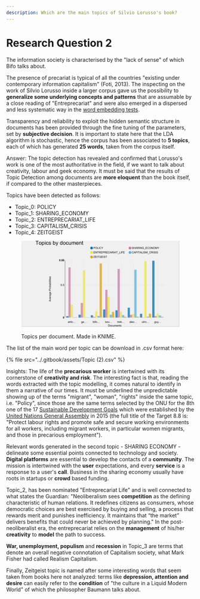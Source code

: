 ```yaml
---
description: Which are the main topics of Silvio Lorusso's book?
---
```


# Research Question 2

The information society is characterised by the "lack of sense" of which Bifo talks about.

The presence of precariat is typical of all the countries "existing under contemporary information capitalism" (Foti, 2013). The inspecting on the work of Silvio Lorusso inside a larger corpus gave us the possibility to **generalize some underlying concepts and patterns** that are assumable by a close reading of "Entreprecariat" and were also emerged in a dispersed and less systematic way in the  [word embedding tests](../distant-reading.md).&#x20;

Transparency and reliability to exploit the hidden semantic structure in documents has been provided through the fine tuning of the parameters, set by **subjective decision**. It is important to state here that the LDA algorithm is stochastic, hence the corpus has been associated to **5 topics**, each of which has generated **25 words**, taken from the corpus itself.&#x20;

Answer: The topic detection has revealed and confirmed that Lorusso's work is one of the most authoritative in the field, if we want to talk about creativity, labour and geek economy. It must be said that the results of Topic Detection among documents are **more eloquent** than the book itself, if compared to the other masterpieces.

Topics have been detected as follows:

* Topic\_0: POLICY
* Topic\_1: SHARING\_ECONOMY
* Topic\_2: ENTREPRECARIAT\_LIFE
* Topic\_3: CAPITALISM\_CRISIS
* Topic\_4: ZEITGEIST

<figure><img src="https://raw.githubusercontent.com/Entreprecariat/Entreprecariat/main/.gitbook/assets/TopicsByDocument.JPG" alt=""><figcaption><p>Topics per document. Made in KNIME.</p></figcaption></figure>

The list of the main word per topic can be download in .csv format here:

{% file src="../.gitbook/assets/Topic (2).csv" %}

Insights: The life of the **precarious worker** is intertwined with its cornerstone of **creativity and risk**. The interesting fact is that, reading the words extracted with the topic modelling, it comes natural to identify in them a narrative of our times. It must be underlined the unpredictable showing up of the terms "migrant", "woman", "rights" inside the same topic, i.e. "Policy", since those are the same terms selected by the ONU for the 8th one of the 17 [Sustainable Development Goals](https://en.wikipedia.org/wiki/Sustainable\_Development\_Goals) which were established by the [United Nations General Assembly](https://en.wikipedia.org/wiki/United\_Nations\_General\_Assembly) in 2015 (the full title of the Target 8.8 is: "Protect labour rights and promote safe and secure working environments for all workers, including migrant workers, in particular women migrants, and those in precarious employment"). &#x20;

Relevant words generated in the second topic - SHARING ECONOMY - delineate some essential points connected to technology and society. **Digital platforms** are essential to develop the contacts of a **community**. The mission is intertwined with the **user** expectations, and every **service** is a response to a user's **call**. Business in the sharing economy usually have roots in startups or **crowd** based funding.

Topic_2, has been nominated "Entreprecariat Life" and is well connected to what states the Guardian: "Neoliberalism sees **competition** as the defining characteristic of human relations. It redefines citizens as consumers, whose democratic choices are best exercised by buying and selling, a process that rewards merit and punishes inefficiency. It maintains that “the market” delivers benefits that could never be achieved by planning." In the post-neoliberalist era, the entreprecariat relies on the **management** of his/her **creativity** to **model** the path to success.

**War, unemployment, populism** and **recession** in Topic_3 are terms that denote an overall negative connotation of Capitalism society, what Mark Fisher had called Realism Capitalism.

Finally, Zeitgeist topic is named after some interesting words that seem taken from books here not analyzed: terms like **depression, attention and desire** can easily refer to the **condition** of "the culture in a Liquid Modern World" of which the philosopher Baumann talks about.

